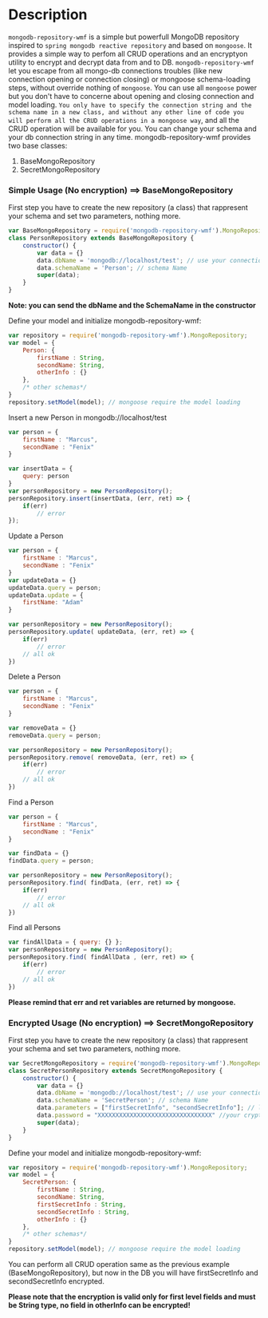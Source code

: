 # Description

`mongodb-repository-wmf` is a simple but powerfull MongoDB repository inspired to `spring mongodb reactive repository` and based on `mongoose`. 
It provides a simple way to perfom all CRUD operations and an encryptyon utility to encrypt and decrypt data from and to DB. `mongodb-repository-wmf` let you escape from all mongo-db connections troubles (like new connection opening 
or connection closing) or mongoose schema-loading steps, without override nothing of `mongoose`. You can use all `mongoose` power but you don't have to concerne about opening and closing connection and model loading.
`You only have to specify the connection string and the schema name in a new class, and without any other line of code you will perform all the CRUD operations in a mongoose way`, and all the CRUD operation will be available 
for you.
You can change your schema and your db connection string in any time.
mongodb-repository-wmf provides two base classes:
1) BaseMongoRepository
2) SecretMongoRepository

### Simple Usage (No encryption) ==> BaseMongoRepository

First step you have to create the new repository (a class) that rappresent your schema and set two parameters, nothing more.
```javascript
var BaseMongoRepository = require('mongodb-repository-wmf').MongoRepository.getBaseMongoRepository();
class PersonRepository extends BaseMongoRepository {
    constructor() {
        var data = {}
        data.dbName = 'mongodb://localhost/test'; // use your connection string		
        data.schemaName = 'Person'; // schema Name
        super(data);
    }
}
```
**Note: you can send the dbName and the SchemaName in the constructor**

Define your model and initialize mongodb-repository-wmf:
```javascript
var repository = require('mongodb-repository-wmf').MongoRepository;
var model = {
	Person: {
		firstName : String,
		secondName: String,
		otherInfo : {}
	},
	/* other schemas*/
}
repository.setModel(model); // mongoose require the model loading
```


Insert a new Person in mongodb://localhost/test
```javascript
var person = {
	firstName : "Marcus",
	secondName : "Fenix"
}

var insertData = {
	query: person
}
var personRepository = new PersonRepository();
personRepository.insert(insertData, (err, ret) => {
	if(err)
		// error
});
```

Update a Person
```javascript
var person = {
	firstName : "Marcus",
	secondName : "Fenix"
}
var updateData = {}
updateData.query = person;
updateData.update = {
	firstName: "Adam"
}

var personRepository = new PersonRepository();
personRepository.update( updateData, (err, ret) => {
	if(err)
		// error
	// all ok 
})
```

Delete a Person
```javascript
var person = {
	firstName : "Marcus",
	secondName : "Fenix"
}

var removeData = {}
removeData.query = person;

var personRepository = new PersonRepository();
personRepository.remove( removeData, (err, ret) => {
	if(err)
		// error
	// all ok 
})
```

Find a Person
```javascript
var person = {
	firstName : "Marcus",
	secondName : "Fenix"
}

var findData = {}
findData.query = person;

var personRepository = new PersonRepository();
personRepository.find( findData, (err, ret) => {
	if(err)
		// error
	// all ok 
})
```

Find all Persons
```javascript
var findAllData = { query: {} };
var personRepository = new PersonRepository();
personRepository.find( findAllData , (err, ret) => {
	if(err)
		// error
	// all ok 
})
```

**Please remind that err and ret variables are returned by mongoose.**

### Encrypted Usage (No encryption) ==> SecretMongoRepository

First step you have to create the new repository (a class) that rappresent your schema and set two parameters, nothing more.
```javascript
var SecretMongoRepository = require('mongodb-repository-wmf').MongoRepository.SecretMongoRepository();
class SecretPersonRepository extends SecretMongoRepository {
    constructor() {
        var data = {}
        data.dbName = 'mongodb://localhost/test'; // use your connection string		
        data.schemaName = 'SecretPerson'; // schema Name
		data.parameters = ["firstSecretInfo", "secondSecretInfo"]; // list of secret fields
        data.password = "XXXXXXXXXXXXXXXXXXXXXXXXXXXXXXXX" //your crypto key // if not present will be used 3zTvzr3p67VC61jmV54rIYu1545x4TlY
        super(data);
    }
}
```
Define your model and initialize mongodb-repository-wmf:
```javascript
var repository = require('mongodb-repository-wmf').MongoRepository;
var model = {
	SecretPerson: {
		firstName : String,
		secondName: String,
		firstSecretInfo : String,
		secondSecretInfo : String,
		otherInfo : {}
	},
	/* other schemas*/
}
repository.setModel(model); // mongoose require the model loading
```

You can perform all CRUD operation same as the previous example (BaseMongoRepository), but now in the DB you will have firstSecretInfo and secondSecretInfo encrypted.

**Please note that the encryption is valid only for first level fields and must be String type, no field in otherInfo can be encrypted!**